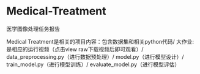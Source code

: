 # Medical-Treatment
医学图像处理任务报告

Medical Treatment是相关的项目内容：包含数据集和相关python代码/
大作业:是相应的运行视频（点击view raw下载视频后即可观看）/
data_preprocessing.py（进行数据预处理）/
model.py（进行模型设计）/
train_model.py（进行模型训练）/
evaluate_model.py（进行模型评估）

